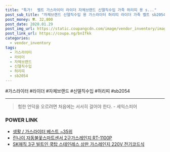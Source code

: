 ```yaml
--- 
title: "특가!  벨트 가스라이터 라이더 자체브랜드 신델직수입 가죽 허리띠 용 s..." 
post_sub_title: "자체브랜드 신델직수입 용 가스라이터 허리띠 라이더 가죽 벨트 sb2054" 
post_money: ₩. 32,800 
post_date: 2020.01.29 
post_img_url: https://static.coupangcdn.com/image/vendor_inventory/images/2018/06/07/14/0/0c0cadae-28ff-4f48-9061-ee385618b2d9.jpg 
post_link_url: https://coupa.ng/bnIfkk 
categories: 
  - vendor_inventory 
tags: 
  - 가스라이터 
  - 라이더 
  - 자체브랜드 
  - 신델직수입 
  - 허리띠 
  - sb2054 
--- 
```

  #가스라이터 #라이더 #자체브랜드 #신델직수입 #허리띠 #sb2054 
<hr> 

> 험한 언덕을 오르려면 처음에는 서서히 걸어야 한다. - 세익스피어 


### POWER LINK

* <a href="https://blog.naver.com/santokki14/221788434830" target="_blank">생활 / 가스라이터 베스트 ~35위</a>
* <a href="https://blog.naver.com/fasyy4321/221783394083" target="_blank">린나이 자동불꽃스마트센서 2구가스레인지 RT-1100P</a>
* <a href="https://blog.naver.com/santokki14/221785868854" target="_blank">SK매직 3구 빌트인 쿡탑 스테인레스 상판 가스레인지 220V 전기코드식</a>
